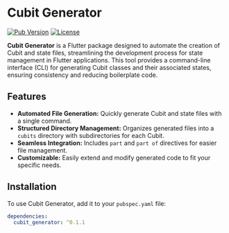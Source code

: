 # Cubit Generator

[![Pub Version](https://img.shields.io/pub/v/cubit_generator)](https://pub.dev/packages/cubit_generator)
[![License](https://img.shields.io/badge/license-MIT-blue.svg)](https://opensource.org/licenses/MIT)

**Cubit Generator** is a Flutter package designed to automate the creation of Cubit and state files, streamlining the development process for state management in Flutter applications. This tool provides a command-line interface (CLI) for generating Cubit classes and their associated states, ensuring consistency and reducing boilerplate code.

## Features

- **Automated File Generation:** Quickly generate Cubit and state files with a single command.
- **Structured Directory Management:** Organizes generated files into a `cubits` directory with subdirectories for each Cubit.
- **Seamless Integration:** Includes `part` and `part of` directives for easier file management.
- **Customizable:** Easily extend and modify generated code to fit your specific needs.

## Installation

To use Cubit Generator, add it to your `pubspec.yaml` file:

```yaml
dependencies:
  cubit_generator: ^0.1.1
```
